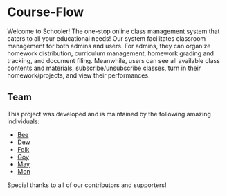 # Course-Flow

Welcome to Schooler! The one-stop online class management system that caters to all your educational needs! Our system facilitates classroom management for both admins and users. For admins, they can organize homework distribution, curriculum management, homework grading and tracking, and document filing. Meanwhile, users can see all available class contents and materials, subscribe/unsubscribe classes, turn in their homework/projects, and view their performances.

## Team

This project was developed and is maintained by the following amazing individuals:

- [Bee](https://github.com/YaneeW)
- [Dew](https://github.com/team-member-2)
- [Folk](https://github.com/team-member-3)
- [Goy](https://github.com/gxysai)
- [May](https://github.com/MaySupunnika)
- [Mon](https://github.com/weerayuth9516)

Special thanks to all of our contributors and supporters!
